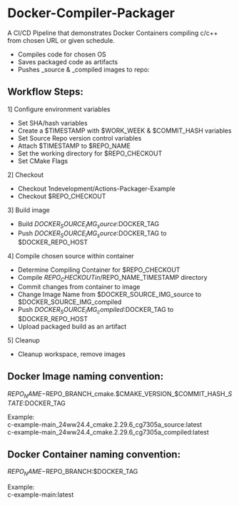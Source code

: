# Docker-Compiler-Packager
A CI/CD Pipeline that demonstrates Docker Containers compiling c/c++ from chosen URL or given schedule.

- Compiles code for chosen OS
- Saves packaged code as artifacts
- Pushes _source & _compiled images to repo:

## Workflow Steps:
1] Configure environment variables
- Set SHA/hash variables
- Create a $TIMESTAMP with $WORK_WEEK & $COMMIT_HASH variables
- Set Source Repo version control variables
- Attach $TIMESTAMP to $REPO_NAME
- Set the working directory for $REPO_CHECKOUT
- Set CMake Flags

2] Checkout
- Checkout 1ndevelopment/Actions-Packager-Example
- Checkout $REPO_CHECKOUT

3] Build image
- Build $DOCKER_SOURCE_IMG_source:$DOCKER_TAG
- Push $DOCKER_SOURCE_IMG_source:$DOCKER_TAG to $DOCKER_REPO_HOST

4] Compile chosen source within container
- Determine Compiling Container for $REPO_CHECKOUT
- Compile $REPO_CHECKOUT in /$REPO_NAME_TIMESTAMP directory
- Commit changes from container to image
- Change Image Name from $DOCKER_SOURCE_IMG_source to $DOCKER_SOURCE_IMG_compiled
- Push $DOCKER_SOURCE_IMG_compiled:$DOCKER_TAG to $DOCKER_REPO_HOST
- Upload packaged build as an artifact

5] Cleanup

- Cleanup workspace, remove images

## Docker Image naming convention:

$REPO_NAME-$REPO_BRANCH_cmake.$CMAKE_VERSION_$COMMIT_HASH_$STATE:$DOCKER_TAG

Example:\
c-example-main_24ww24.4_cmake.2.29.6_cg7305a_source:latest\
c-example-main_24ww24.4_cmake.2.29.6_cg7305a_compiled:latest

## Docker Container naming convention:

$REPO_NAME-$REPO_BRANCH:$DOCKER_TAG

Example:\
c-example-main:latest
